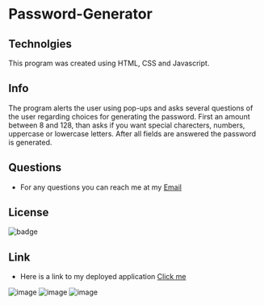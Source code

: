 # Password-Generator


## Technolgies
This program was created using HTML, CSS and Javascript.

## Info
The program alerts the user using pop-ups and asks several questions of the user regarding choices for generating
the password. First an amount between 8 and 128, than asks if you want special charecters, numbers, uppercase or 
lowercase letters. After all fields are answered the password is generated. 

## Questions

- For any questions you can reach me at my [Email](crispb73001@gmail.com)

## License

![badge](https://img.shields.io/static/v1?label=license&message=MIT&color=green)

## Link

- Here is a link to my deployed application [Click me](https://bcrisp084.github.io/Password-Generator/)

![image](https://user-images.githubusercontent.com/73912705/105558724-3617f680-5cdd-11eb-81ea-775cfcf86fd8.png)
![image](https://user-images.githubusercontent.com/73912705/105558816-868f5400-5cdd-11eb-85c1-c4021e887347.png)
![image](https://user-images.githubusercontent.com/73912705/105558866-afafe480-5cdd-11eb-898c-d37ae4dfcb9b.png)
